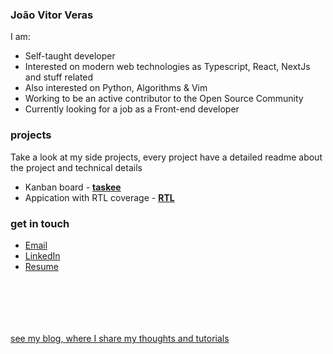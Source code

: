 ### João Vitor Veras
I am:
  - Self-taught developer
  - Interested on modern web technologies as Typescript, React, NextJs and stuff related
  - Also interested on Python, Algorithms & Vim
  - Working to be an active contributor to the Open Source Community
  - Currently looking for a job as a Front-end developer

### projects

Take a look at my side projects, every project have a detailed readme about the project and technical details
 - Kanban board - **[taskee](https://github.com/joaovitorzv/taskei)**
 - Appication with RTL coverage - **[RTL](https://github.com/joaovitorzv/rtl)**

### get in touch
  - <a href='mailto:joaovitorzv@outlook.com'>Email</a>
  - <a href="https://www.linkedin.com/in/jo%C3%A3o-vitor-veras-165045186/">LinkedIn</a>
  - <a href="https://github.com/joaovitorzv/joaovitorzv/blob/master/Resume.pdf">Resume</a>

# ㅤ
<a href='joaovitorzv.github.io'>see my blog, where I share my thoughts and tutorials</a>
